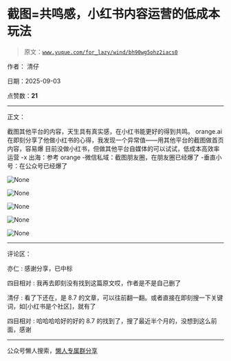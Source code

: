 # 截图=共鸣感，小红书内容运营的低成本玩法

> 原文：[`www.yuque.com/for_lazy/wind/bh90wg5ohz2iacs0`](https://www.yuque.com/for_lazy/wind/bh90wg5ohz2iacs0)

作者： 清仔

日期：2025-09-03

点赞数：**21**

* * *

正文：

截图其他平台的内容，天生具有真实感，在小红书能更好的得到共鸣。
orange.ai 在即刻分享了他做小红书的心得，我发现一个异常值——用其他平台的截图做首页内容，容易爆
目前没做小红书，但做其他平台自媒体的可以试试，低成本高效率运营 -x 出海：参考 orange -微信私域：截图朋友圈，在朋友圈已经爆了
-垂直小号：在公众号已经爆了

![](img/8b1a3adfba8ff58a53fb644e9f85c3a1.png "None")

![](img/734c1998ed4dc8f753361b8a74177614.png "None")

![](img/ca8705dfc697e422cdc54a634af799f1.png "None")

![](img/3adf44e8f9f42b8ea310c354b582fa54.png "None")

![](img/ebc47e93713b8aa768103be922d7cb05.png "None")

* * *

评论区：

亦仁 : 感谢分享，已中标

四目相对 : 我再去即刻没有找到这篇原文哎，作者是不是自己删了

清仔 : 看了下还在，是 8.7 的文章，可以往前翻一翻。或者直接在即刻搜一下关键词，如[小红书是个社区]，就有了

四目相对 : 哈哈哈哈好的好的 8.7 的找到了，搜了最近半个月的，没想到这么前面，感谢

* * *

公众号懒人搜索，[懒人专属群分享](https://lazybook.fun/#/blog/group)
